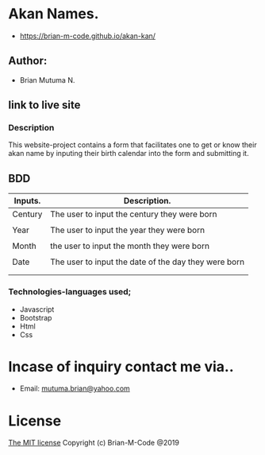 # Akan Names.
- https://brian-m-code.github.io/akan-kan/


## Author:
- Brian Mutuma N.

## link to live site


### Description
This website-project contains a form that facilitates one to get or know their akan name by inputing their birth calendar into the form and submitting it.

## BDD

| Inputs.   | Description.                                            |
|-----------|---------------------------------------------------------|
| Century   | The user to input the century they were born            |
|           |                                                         |
| Year      | The user to input the year they were born               |
|           |                                                         |
| Month     | the user to input the month they were born              |
|           |                                                         |
| Date      | The user to input the date of the day they were born    |
|                                                                     |
|           |                                                         |
### Technologies-languages used;
- Javascript
- Bootstrap
- Html
- Css

# Incase of inquiry contact me via..
- Email: mutuma.brian@yahoo.com

# License
[The MIT license](license.md)
Copyright (c) Brian-M-Code @2019
